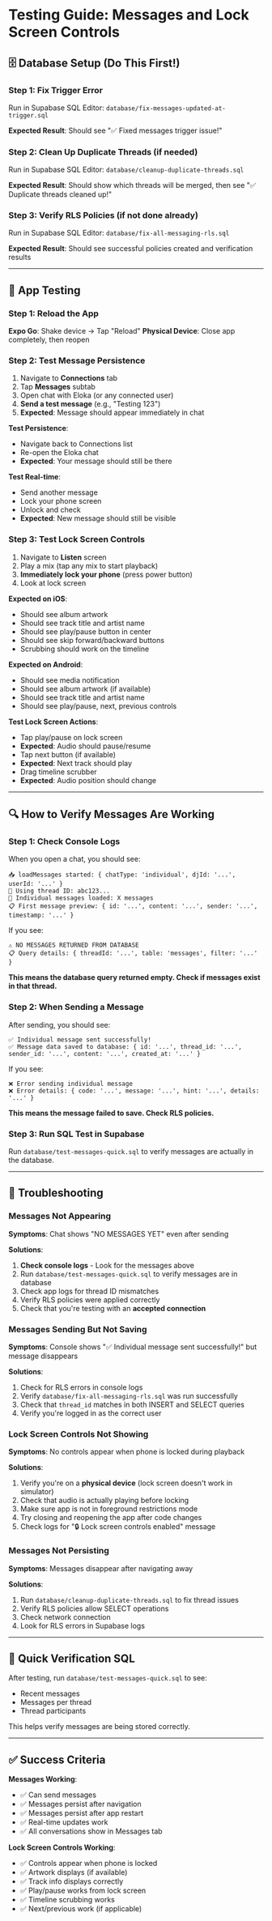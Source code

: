 # Testing Guide: Messages and Lock Screen Controls

## 🗄️ Database Setup (Do This First!)

### Step 1: Fix Trigger Error

Run in Supabase SQL Editor: `database/fix-messages-updated-at-trigger.sql`

**Expected Result**: Should see "✅ Fixed messages trigger issue!"

### Step 2: Clean Up Duplicate Threads (if needed)

Run in Supabase SQL Editor: `database/cleanup-duplicate-threads.sql`

**Expected Result**: Should show which threads will be merged, then see "✅ Duplicate threads cleaned up!"

### Step 3: Verify RLS Policies (if not done already)

Run in Supabase SQL Editor: `database/fix-all-messaging-rls.sql`

**Expected Result**: Should see successful policies created and verification results

---

## 📱 App Testing

### Step 1: Reload the App

**Expo Go**: Shake device → Tap "Reload"
**Physical Device**: Close app completely, then reopen

### Step 2: Test Message Persistence

1. Navigate to **Connections** tab
2. Tap **Messages** subtab
3. Open chat with Eloka (or any connected user)
4. **Send a test message** (e.g., "Testing 123")
5. **Expected**: Message should appear immediately in chat

**Test Persistence**:

- Navigate back to Connections list
- Re-open the Eloka chat
- **Expected**: Your message should still be there

**Test Real-time**:

- Send another message
- Lock your phone screen
- Unlock and check
- **Expected**: New message should still be visible

### Step 3: Test Lock Screen Controls

1. Navigate to **Listen** screen
2. Play a mix (tap any mix to start playback)
3. **Immediately lock your phone** (press power button)
4. Look at lock screen

**Expected on iOS**:

- Should see album artwork
- Should see track title and artist name
- Should see play/pause button in center
- Should see skip forward/backward buttons
- Scrubbing should work on the timeline

**Expected on Android**:

- Should see media notification
- Should see album artwork (if available)
- Should see track title and artist name
- Should see play/pause, next, previous controls

**Test Lock Screen Actions**:

- Tap play/pause on lock screen
- **Expected**: Audio should pause/resume
- Tap next button (if available)
- **Expected**: Next track should play
- Drag timeline scrubber
- **Expected**: Audio position should change

---

## 🔍 How to Verify Messages Are Working

### Step 1: Check Console Logs

When you open a chat, you should see:

```
📥 loadMessages started: { chatType: 'individual', djId: '...', userId: '...' }
🧵 Using thread ID: abc123...
📨 Individual messages loaded: X messages
📋 First message preview: { id: '...', content: '...', sender: '...', timestamp: '...' }
```

If you see:

```
⚠️ NO MESSAGES RETURNED FROM DATABASE
📋 Query details: { threadId: '...', table: 'messages', filter: '...' }
```

**This means the database query returned empty. Check if messages exist in that thread.**

### Step 2: When Sending a Message

After sending, you should see:

```
✅ Individual message sent successfully!
✅ Message data saved to database: { id: '...', thread_id: '...', sender_id: '...', content: '...', created_at: '...' }
```

If you see:

```
❌ Error sending individual message
❌ Error details: { code: '...', message: '...', hint: '...', details: '...' }
```

**This means the message failed to save. Check RLS policies.**

### Step 3: Run SQL Test in Supabase

Run `database/test-messages-quick.sql` to verify messages are actually in the database.

---

## 🐛 Troubleshooting

### Messages Not Appearing

**Symptoms**: Chat shows "NO MESSAGES YET" even after sending

**Solutions**:

1. **Check console logs** - Look for the messages above
2. Run `database/test-messages-quick.sql` to verify messages are in database
3. Check app logs for thread ID mismatches
4. Verify RLS policies were applied correctly
5. Check that you're testing with an **accepted connection**

### Messages Sending But Not Saving

**Symptoms**: Console shows "✅ Individual message sent successfully!" but message disappears

**Solutions**:

1. Check for RLS errors in console logs
2. Verify `database/fix-all-messaging-rls.sql` was run successfully
3. Check that `thread_id` matches in both INSERT and SELECT queries
4. Verify you're logged in as the correct user

### Lock Screen Controls Not Showing

**Symptoms**: No controls appear when phone is locked during playback

**Solutions**:

1. Verify you're on a **physical device** (lock screen doesn't work in simulator)
2. Check that audio is actually playing before locking
3. Make sure app is not in foreground restrictions mode
4. Try closing and reopening the app after code changes
5. Check logs for "🔒 Lock screen controls enabled" message

### Messages Not Persisting

**Symptoms**: Messages disappear after navigating away

**Solutions**:

1. Run `database/cleanup-duplicate-threads.sql` to fix thread issues
2. Verify RLS policies allow SELECT operations
3. Check network connection
4. Look for RLS errors in Supabase logs

---

## 📝 Quick Verification SQL

After testing, run `database/test-messages-quick.sql` to see:

- Recent messages
- Messages per thread
- Thread participants

This helps verify messages are being stored correctly.

---

## ✅ Success Criteria

**Messages Working**:

- ✅ Can send messages
- ✅ Messages persist after navigation
- ✅ Messages persist after app restart
- ✅ Real-time updates work
- ✅ All conversations show in Messages tab

**Lock Screen Controls Working**:

- ✅ Controls appear when phone is locked
- ✅ Artwork displays (if available)
- ✅ Track info displays correctly
- ✅ Play/pause works from lock screen
- ✅ Timeline scrubbing works
- ✅ Next/previous work (if applicable)
